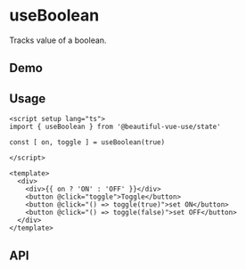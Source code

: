 # useBoolean

Tracks value of a boolean.

## Demo

## Usage

```vue
<script setup lang="ts">
import { useBoolean } from '@beautiful-vue-use/state'

const [ on, toggle ] = useBoolean(true)

</script>

<template>
  <div>
    <div>{{ on ? 'ON' : 'OFF' }}</div>
    <button @click="toggle">Toggle</button>
    <button @click="() => toggle(true)">set ON</button>
    <button @click="() => toggle(false)">set OFF</button>
  </div>
</template>

```

## API
